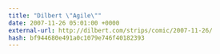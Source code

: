 ```yaml
---
title: "Dilbert \"Agile\""
date: 2007-11-26 05:01:00 +0000
external-url: http://dilbert.com/strips/comic/2007-11-26/
hash: bf944680e491a0c1079e746f40182393
---
```



